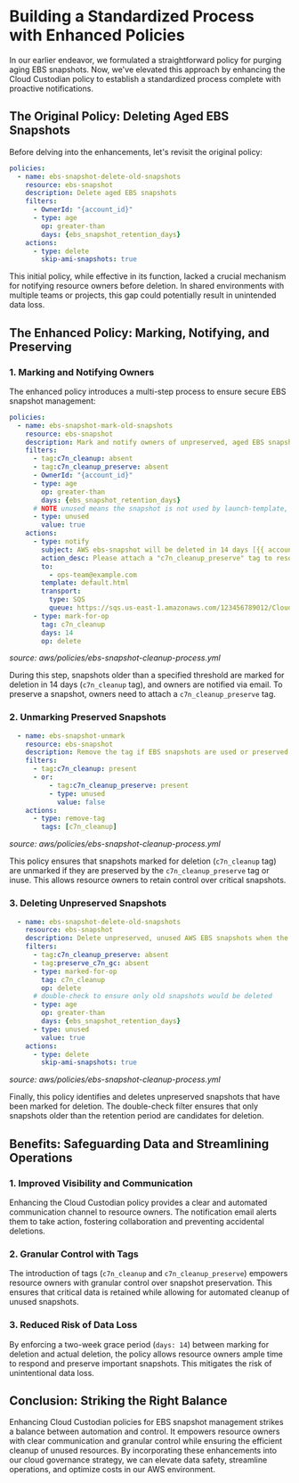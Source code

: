 # Building a Standardized Process with Enhanced Policies

In our earlier endeavor, we formulated a straightforward policy for purging aging EBS snapshots. Now, we've elevated this approach by enhancing the Cloud Custodian policy to establish a standardized process complete with proactive notifications.

## The Original Policy: Deleting Aged EBS Snapshots

Before delving into the enhancements, let's revisit the original policy:

```yaml
policies:
  - name: ebs-snapshot-delete-old-snapshots
    resource: ebs-snapshot
    description: Delete aged EBS snapshots
    filters:
      - OwnerId: "{account_id}"
      - type: age
        op: greater-than
        days: {ebs_snapshot_retention_days}
    actions:
      - type: delete
        skip-ami-snapshots: true
```

This initial policy, while effective in its function, lacked a crucial mechanism for notifying resource owners before deletion. In shared environments with multiple teams or projects, this gap could potentially result in unintended data loss.

## The Enhanced Policy: Marking, Notifying, and Preserving

### 1. Marking and Notifying Owners

The enhanced policy introduces a multi-step process to ensure secure EBS snapshot management:

```yaml
policies:
  - name: ebs-snapshot-mark-old-snapshots
    resource: ebs-snapshot
    description: Mark and notify owners of unpreserved, aged EBS snapshots
    filters:
      - tag:c7n_cleanup: absent
      - tag:c7n_cleanup_preserve: absent
      - OwnerId: "{account_id}"
      - type: age
        op: greater-than
        days: {ebs_snapshot_retention_days}
      # NOTE unused means the snapshot is not used by launch-template, launch-config, or AMI.
      - type: unused
        value: true
    actions:
      - type: notify
        subject: AWS ebs-snapshot will be deleted in 14 days [{{ account }} {{ region }}]
        action_desc: Please attach a "c7n_cleanup_preserve" tag to resources that need to be preserved
        to:
          - ops-team@example.com
        template: default.html
        transport:
          type: SQS
          queue: https://sqs.us-east-1.amazonaws.com/123456789012/CloudCustodianQueue
      - type: mark-for-op
        tag: c7n_cleanup
        days: 14
        op: delete
```

*source: aws/policies/ebs-snapshot-cleanup-process.yml*

During this step, snapshots older than a specified threshold are marked for deletion in 14 days (`c7n_cleanup` tag), and owners are notified via email. To preserve a snapshot, owners need to attach a `c7n_cleanup_preserve` tag.

### 2. Unmarking Preserved Snapshots

```yaml
  - name: ebs-snapshot-unmark
    resource: ebs-snapshot
    description: Remove the tag if EBS snapshots are used or preserved
    filters:
      - tag:c7n_cleanup: present
      - or:
          - tag:c7n_cleanup_preserve: present
          - type: unused
            value: false
    actions:
      - type: remove-tag
        tags: [c7n_cleanup]
```

*source: aws/policies/ebs-snapshot-cleanup-process.yml*

This policy ensures that snapshots marked for deletion (`c7n_cleanup` tag) are unmarked if they are preserved by the `c7n_cleanup_preserve` tag or inuse. This allows resource owners to retain control over critical snapshots.

### 3. Deleting Unpreserved Snapshots

```yaml
  - name: ebs-snapshot-delete-old-snapshots
    resource: ebs-snapshot
    description: Delete unpreserved, unused AWS EBS snapshots when the time comes
    filters:
      - tag:c7n_cleanup_preserve: absent
      - tag:preserve_c7n_gc: absent
      - type: marked-for-op
        tag: c7n_cleanup
        op: delete
      # double-check to ensure only old snapshots would be deleted
      - type: age
        op: greater-than
        days: {ebs_snapshot_retention_days}
      - type: unused
        value: true
    actions:
      - type: delete
        skip-ami-snapshots: true
```

*source: aws/policies/ebs-snapshot-cleanup-process.yml*

Finally, this policy identifies and deletes unpreserved snapshots that have been marked for deletion. The double-check filter ensures that only snapshots older than the retention period are candidates for deletion.

## Benefits: Safeguarding Data and Streamlining Operations

### 1. **Improved Visibility and Communication**

Enhancing the Cloud Custodian policy provides a clear and automated communication channel to resource owners. The notification email alerts them to take action, fostering collaboration and preventing accidental deletions.

### 2. **Granular Control with Tags**

The introduction of tags (`c7n_cleanup` and `c7n_cleanup_preserve`) empowers resource owners with granular control over snapshot preservation. This ensures that critical data is retained while allowing for automated cleanup of unused snapshots.

### 3. **Reduced Risk of Data Loss**

By enforcing a two-week grace period (`days: 14`) between marking for deletion and actual deletion, the policy allows resource owners ample time to respond and preserve important snapshots. This mitigates the risk of unintentional data loss.

## Conclusion: Striking the Right Balance

Enhancing Cloud Custodian policies for EBS snapshot management strikes a balance between automation and control. It empowers resource owners with clear communication and granular control while ensuring the efficient cleanup of unused resources. By incorporating these enhancements into our cloud governance strategy, we can elevate data safety, streamline operations, and optimize costs in our AWS environment.
